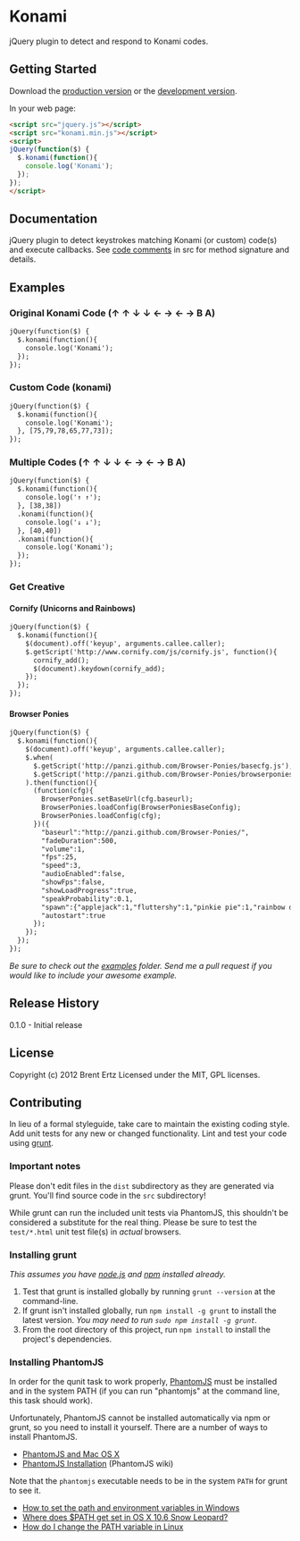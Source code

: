 # Konami

jQuery plugin to detect and respond to Konami codes.

## Getting Started
Download the [production version][min] or the [development version][max].

[min]: https://raw.github.com/brentertz/konami/master/dist/konami.min.js
[max]: https://raw.github.com/brentertz/konami/master/dist/konami.js

In your web page:

```html
<script src="jquery.js"></script>
<script src="konami.min.js"></script>
<script>
jQuery(function($) {
  $.konami(function(){
  	console.log('Konami');
  });
});
</script>
```

## Documentation

jQuery plugin to detect keystrokes matching Konami (or custom) code(s) and execute callbacks.
See [code comments][comments] in src for method signature and details.

[comments]: https://raw.github.com/brentertz/konami/master/src/konami.js

## Examples

### Original Konami Code (↑ ↑ ↓ ↓ ← → ← → B A)

```html
jQuery(function($) {
  $.konami(function(){
  	console.log('Konami');
  });
});
```

### Custom Code (konami)

```html
jQuery(function($) {
  $.konami(function(){
  	console.log('Konami');
  }, [75,79,78,65,77,73]);
});
```

### Multiple Codes (↑ ↑ ↓ ↓ ← → ← → B A)

```html
jQuery(function($) {
  $.konami(function(){
  	console.log('↑ ↑');
  }, [38,38])
  .konami(function(){
  	console.log('↓ ↓');
  }, [40,40])
  .konami(function(){
  	console.log('Konami');
  });
});
```

### Get Creative

#### Cornify (Unicorns and Rainbows)

```html
jQuery(function($) {
  $.konami(function(){
	$(document).off('keyup', arguments.callee.caller);
    $.getScript('http://www.cornify.com/js/cornify.js', function(){
      cornify_add();
      $(document).keydown(cornify_add);
    });
  });
});
```

#### Browser Ponies

```html
jQuery(function($) {
  $.konami(function(){
    $(document).off('keyup', arguments.callee.caller);
    $.when(
      $.getScript('http://panzi.github.com/Browser-Ponies/basecfg.js'),
      $.getScript('http://panzi.github.com/Browser-Ponies/browserponies.js')
    ).then(function(){
      (function(cfg){
        BrowserPonies.setBaseUrl(cfg.baseurl);
        BrowserPonies.loadConfig(BrowserPoniesBaseConfig);
        BrowserPonies.loadConfig(cfg);
      })({
        "baseurl":"http://panzi.github.com/Browser-Ponies/",
        "fadeDuration":500,
        "volume":1,
        "fps":25,
        "speed":3,
        "audioEnabled":false,
        "showFps":false,
        "showLoadProgress":true,
        "speakProbability":0.1,
        "spawn":{"applejack":1,"fluttershy":1,"pinkie pie":1,"rainbow dash":1,"rarity":1,"twilight sparkle":1},
        "autostart":true
      });
    });
  });
});
```

_Be sure to check out the [examples][examples] folder.  Send me a pull request if you would like to include your awesome example._

[examples]: https://raw.github.com/brentertz/konami/master/examples


## Release History
0.1.0 - Initial release

## License
Copyright (c) 2012 Brent Ertz
Licensed under the MIT, GPL licenses.

## Contributing
In lieu of a formal styleguide, take care to maintain the existing coding style. Add unit tests for any new or changed functionality. Lint and test your code using [grunt](https://github.com/cowboy/grunt).

### Important notes
Please don't edit files in the `dist` subdirectory as they are generated via grunt. You'll find source code in the `src` subdirectory!

While grunt can run the included unit tests via PhantomJS, this shouldn't be considered a substitute for the real thing. Please be sure to test the `test/*.html` unit test file(s) in _actual_ browsers.

### Installing grunt
_This assumes you have [node.js](http://nodejs.org/) and [npm](http://npmjs.org/) installed already._

1. Test that grunt is installed globally by running `grunt --version` at the command-line.
1. If grunt isn't installed globally, run `npm install -g grunt` to install the latest version. _You may need to run `sudo npm install -g grunt`._
1. From the root directory of this project, run `npm install` to install the project's dependencies.

### Installing PhantomJS

In order for the qunit task to work properly, [PhantomJS](http://www.phantomjs.org/) must be installed and in the system PATH (if you can run "phantomjs" at the command line, this task should work).

Unfortunately, PhantomJS cannot be installed automatically via npm or grunt, so you need to install it yourself. There are a number of ways to install PhantomJS.

* [PhantomJS and Mac OS X](http://ariya.ofilabs.com/2012/02/phantomjs-and-mac-os-x.html)
* [PhantomJS Installation](http://code.google.com/p/phantomjs/wiki/Installation) (PhantomJS wiki)

Note that the `phantomjs` executable needs to be in the system `PATH` for grunt to see it.

* [How to set the path and environment variables in Windows](http://www.computerhope.com/issues/ch000549.htm)
* [Where does $PATH get set in OS X 10.6 Snow Leopard?](http://superuser.com/questions/69130/where-does-path-get-set-in-os-x-10-6-snow-leopard)
* [How do I change the PATH variable in Linux](https://www.google.com/search?q=How+do+I+change+the+PATH+variable+in+Linux)
